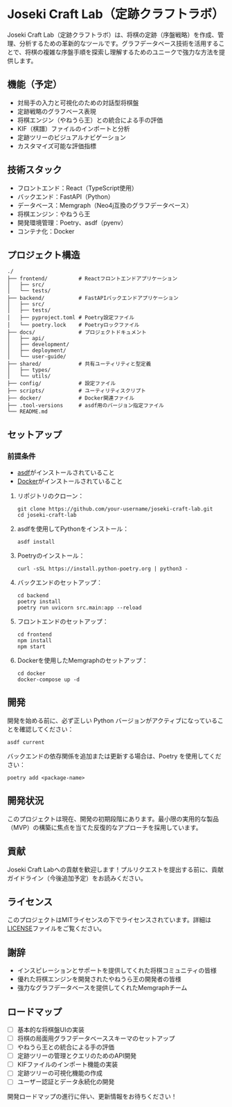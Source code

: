 # Joseki Craft Lab（定跡クラフトラボ）

Joseki Craft Lab（定跡クラフトラボ）は、将棋の定跡（序盤戦略）を作成、管理、分析するための革新的なツールです。グラフデータベース技術を活用することで、将棋の複雑な序盤手順を探索し理解するためのユニークで強力な方法を提供します。

## 機能（予定）

- 対局手の入力と可視化のための対話型将棋盤
- 定跡戦略のグラフベース表現
- 将棋エンジン（やねうら王）との統合による手の評価
- KIF（棋譜）ファイルのインポートと分析
- 定跡ツリーのビジュアルナビゲーション
- カスタマイズ可能な評価指標

## 技術スタック

- フロントエンド：React（TypeScript使用）
- バックエンド：FastAPI（Python）
- データベース：Memgraph（Neo4j互換のグラフデータベース）
- 将棋エンジン：やねうら王
- 開発環境管理：Poetry、asdf（pyenv）
- コンテナ化：Docker

## プロジェクト構造

```
./
├── frontend/          # Reactフロントエンドアプリケーション
│   ├── src/
│   └── tests/
├── backend/           # FastAPIバックエンドアプリケーション
│   ├── src/
│   ├── tests/
│   ├── pyproject.toml # Poetry設定ファイル
│   └── poetry.lock    # Poetryロックファイル
├── docs/              # プロジェクトドキュメント
│   ├── api/
│   ├── development/
│   ├── deployment/
│   └── user-guide/
├── shared/            # 共有ユーティリティと型定義
│   ├── types/
│   └── utils/
├── config/            # 設定ファイル
├── scripts/           # ユーティリティスクリプト
├── docker/            # Docker関連ファイル
├── .tool-versions     # asdf用のバージョン指定ファイル
└── README.md
```

## セットアップ

### 前提条件

- [asdf](https://asdf-vm.com/)がインストールされていること
- [Docker](https://www.docker.com/)がインストールされていること

1. リポジトリのクローン：
   ```
   git clone https://github.com/your-username/joseki-craft-lab.git
   cd joseki-craft-lab
   ```

2. asdfを使用してPythonをインストール：
   ```
   asdf install
   ```

3. Poetryのインストール：
   ```
   curl -sSL https://install.python-poetry.org | python3 -
   ```

4. バックエンドのセットアップ：
   ```
   cd backend
   poetry install
   poetry run uvicorn src.main:app --reload
   ```

5. フロントエンドのセットアップ：
   ```
   cd frontend
   npm install
   npm start
   ```

6. Dockerを使用したMemgraphのセットアップ：
   ```
   cd docker
   docker-compose up -d
   ```

## 開発

開発を始める前に、必ず正しい Python バージョンがアクティブになっていることを確認してください：

```
asdf current
```

バックエンドの依存関係を追加または更新する場合は、Poetry を使用してください：

```
poetry add <package-name>
```

## 開発状況

このプロジェクトは現在、開発の初期段階にあります。最小限の実用的な製品（MVP）の構築に焦点を当てた反復的なアプローチを採用しています。

## 貢献

Joseki Craft Labへの貢献を歓迎します！プルリクエストを提出する前に、貢献ガイドライン（今後追加予定）をお読みください。

## ライセンス

このプロジェクトはMITライセンスの下でライセンスされています。詳細は[LICENSE](LICENSE)ファイルをご覧ください。

## 謝辞

- インスピレーションとサポートを提供してくれた将棋コミュニティの皆様
- 優れた将棋エンジンを開発されたやねうら王の開発者の皆様
- 強力なグラフデータベースを提供してくれたMemgraphチーム

## ロードマップ

- [ ] 基本的な将棋盤UIの実装
- [ ] 将棋の局面用グラフデータベーススキーマのセットアップ
- [ ] やねうら王との統合による手の評価
- [ ] 定跡ツリーの管理とクエリのためのAPI開発
- [ ] KIFファイルのインポート機能の実装
- [ ] 定跡ツリーの可視化機能の作成
- [ ] ユーザー認証とデータ永続化の開発

開発ロードマップの進行に伴い、更新情報をお待ちください！